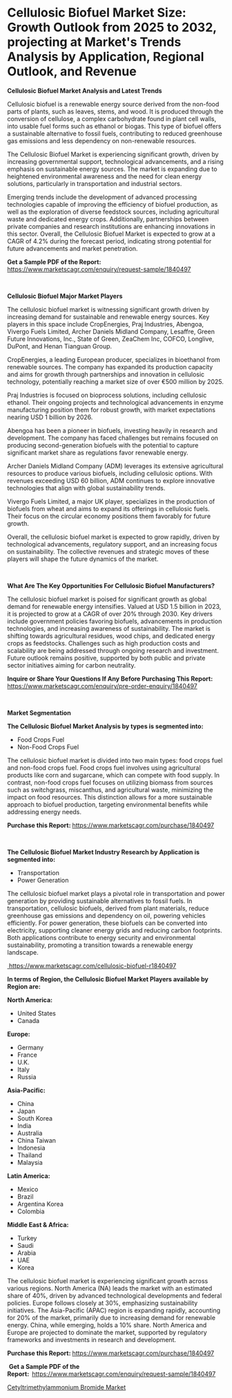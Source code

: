 <p><h1>Cellulosic Biofuel Market Size: Growth Outlook from 2025 to 2032, projecting at Market's Trends Analysis by Application, Regional Outlook, and Revenue</h1></p><p><strong>Cellulosic Biofuel Market Analysis and Latest Trends</strong></p>
<p><p>Cellulosic biofuel is a renewable energy source derived from the non-food parts of plants, such as leaves, stems, and wood. It is produced through the conversion of cellulose, a complex carbohydrate found in plant cell walls, into usable fuel forms such as ethanol or biogas. This type of biofuel offers a sustainable alternative to fossil fuels, contributing to reduced greenhouse gas emissions and less dependency on non-renewable resources.</p><p>The Cellulosic Biofuel Market is experiencing significant growth, driven by increasing governmental support, technological advancements, and a rising emphasis on sustainable energy sources. The market is expanding due to heightened environmental awareness and the need for clean energy solutions, particularly in transportation and industrial sectors. </p><p>Emerging trends include the development of advanced processing technologies capable of improving the efficiency of biofuel production, as well as the exploration of diverse feedstock sources, including agricultural waste and dedicated energy crops. Additionally, partnerships between private companies and research institutions are enhancing innovations in this sector. Overall, the Cellulosic Biofuel Market is expected to grow at a CAGR of 4.2% during the forecast period, indicating strong potential for future advancements and market penetration.</p></p>
<p><strong>Get a Sample PDF of the Report:&nbsp;</strong> <a href="https://www.marketscagr.com/enquiry/request-sample/1840497?utm_campaign=2882&utm_medium=2&utm_source=Github&utm_content=ia&utm_term=02042025&utm_id=cellulosic-biofuel">https://www.marketscagr.com/enquiry/request-sample/1840497</a></p>
<p>&nbsp;</p>
<p><strong>Cellulosic Biofuel Major Market Players</strong></p>
<p><p>The cellulosic biofuel market is witnessing significant growth driven by increasing demand for sustainable and renewable energy sources. Key players in this space include CropEnergies, Praj Industries, Abengoa, Vivergo Fuels Limited, Archer Daniels Midland Company, Lesaffre, Green Future Innovations, Inc., State of Green, ZeaChem Inc, COFCO, Longlive, DuPont, and Henan Tianguan Group.</p><p>CropEnergies, a leading European producer, specializes in bioethanol from renewable sources. The company has expanded its production capacity and aims for growth through partnerships and innovation in cellulosic technology, potentially reaching a market size of over €500 million by 2025.</p><p>Praj Industries is focused on bioprocess solutions, including cellulosic ethanol. Their ongoing projects and technological advancements in enzyme manufacturing position them for robust growth, with market expectations nearing USD 1 billion by 2026.</p><p>Abengoa has been a pioneer in biofuels, investing heavily in research and development. The company has faced challenges but remains focused on producing second-generation biofuels with the potential to capture significant market share as regulations favor renewable energy.</p><p>Archer Daniels Midland Company (ADM) leverages its extensive agricultural resources to produce various biofuels, including cellulosic options. With revenues exceeding USD 60 billion, ADM continues to explore innovative technologies that align with global sustainability trends.</p><p>Vivergo Fuels Limited, a major UK player, specializes in the production of biofuels from wheat and aims to expand its offerings in cellulosic fuels. Their focus on the circular economy positions them favorably for future growth.</p><p>Overall, the cellulosic biofuel market is expected to grow rapidly, driven by technological advancements, regulatory support, and an increasing focus on sustainability. The collective revenues and strategic moves of these players will shape the future dynamics of the market.</p></p>
<p>&nbsp;</p>
<p><strong>What Are The Key Opportunities For Cellulosic Biofuel Manufacturers?</strong></p>
<p><p>The cellulosic biofuel market is poised for significant growth as global demand for renewable energy intensifies. Valued at USD 1.5 billion in 2023, it is projected to grow at a CAGR of over 20% through 2030. Key drivers include government policies favoring biofuels, advancements in production technologies, and increasing awareness of sustainability. The market is shifting towards agricultural residues, wood chips, and dedicated energy crops as feedstocks. Challenges such as high production costs and scalability are being addressed through ongoing research and investment. Future outlook remains positive, supported by both public and private sector initiatives aiming for carbon neutrality.</p></p>
<p><strong>Inquire or Share Your Questions If Any Before Purchasing This Report:</strong> <a href="https://www.marketscagr.com/enquiry/pre-order-enquiry/1840497?utm_campaign=2882&utm_medium=2&utm_source=Github&utm_content=ia&utm_term=02042025&utm_id=cellulosic-biofuel">https://www.marketscagr.com/enquiry/pre-order-enquiry/1840497</a></p>
<p>&nbsp;</p>
<p><strong>Market Segmentation</strong></p>
<p><strong>The Cellulosic Biofuel Market Analysis by types is segmented into:</strong></p>
<p><ul><li>Food Crops Fuel</li><li>Non-Food Crops Fuel</li></ul></p>
<p><p>The cellulosic biofuel market is divided into two main types: food crops fuel and non-food crops fuel. Food crops fuel involves using agricultural products like corn and sugarcane, which can compete with food supply. In contrast, non-food crops fuel focuses on utilizing biomass from sources such as switchgrass, miscanthus, and agricultural waste, minimizing the impact on food resources. This distinction allows for a more sustainable approach to biofuel production, targeting environmental benefits while addressing energy needs.</p></p>
<p><strong>Purchase this Report:&nbsp;</strong><a href="https://www.marketscagr.com/purchase/1840497?utm_campaign=2882&utm_medium=2&utm_source=Github&utm_content=ia&utm_term=02042025&utm_id=cellulosic-biofuel">https://www.marketscagr.com/purchase/1840497</a></p>
<p>&nbsp;</p>
<p><strong>The Cellulosic Biofuel Market Industry Research by Application is segmented into:</strong></p>
<p><ul><li>Transportation</li><li>Power Generation</li></ul></p>
<p><p>The cellulosic biofuel market plays a pivotal role in transportation and power generation by providing sustainable alternatives to fossil fuels. In transportation, cellulosic biofuels, derived from plant materials, reduce greenhouse gas emissions and dependency on oil, powering vehicles efficiently. For power generation, these biofuels can be converted into electricity, supporting cleaner energy grids and reducing carbon footprints. Both applications contribute to energy security and environmental sustainability, promoting a transition towards a renewable energy landscape.</p></p>
<p><a href="https://www.marketscagr.com/cellulosic-biofuel-r1840497?utm_campaign=2882&utm_medium=2&utm_source=Github&utm_content=ia&utm_term=02042025&utm_id=cellulosic-biofuel">&nbsp;https://www.marketscagr.com/cellulosic-biofuel-r1840497</a></p>
<p><strong>In terms of Region, the Cellulosic Biofuel Market Players available by Region are:</strong></p>
<p>
    <p> <strong> North America: </strong>
        <ul>
            <li>United States</li>
            <li>Canada</li>
        </ul>
        </p> 
    <p> <strong> Europe: </strong>
        <ul>
            <li>Germany</li>
            <li>France</li>
            <li>U.K.</li>
            <li>Italy</li>
            <li>Russia</li>
        </ul>
        </p> 
    <p> <strong> Asia-Pacific: </strong>
        <ul>
            <li>China</li>
            <li>Japan</li>
            <li>South Korea</li>
            <li>India</li>
            <li>Australia</li>
            <li>China Taiwan</li>
            <li>Indonesia</li>
            <li>Thailand</li>
            <li>Malaysia</li>
        </ul>
        </p> 
    <p> <strong> Latin America: </strong>
        <ul>
            <li>Mexico</li>
            <li>Brazil</li>
            <li>Argentina Korea</li>
            <li>Colombia</li>
        </ul>
        </p> 
    <p> <strong> Middle East & Africa: </strong>
        <ul>
            <li>Turkey</li>
            <li>Saudi</li>
            <li>Arabia</li>
            <li>UAE</li>
            <li>Korea</li>
        </ul>
    </p>
    </p>
<p><p>The cellulosic biofuel market is experiencing significant growth across various regions. North America (NA) leads the market with an estimated share of 40%, driven by advanced technological developments and federal policies. Europe follows closely at 30%, emphasizing sustainability initiatives. The Asia-Pacific (APAC) region is expanding rapidly, accounting for 20% of the market, primarily due to increasing demand for renewable energy. China, while emerging, holds a 10% share. North America and Europe are projected to dominate the market, supported by regulatory frameworks and investments in research and development.</p></p>
<p><strong>Purchase this Report: </strong><a href="https://www.marketscagr.com/purchase/1840497?utm_campaign=2882&utm_medium=2&utm_source=Github&utm_content=ia&utm_term=02042025&utm_id=cellulosic-biofuel">https://www.marketscagr.com/purchase/1840497</a></p>
<p>&nbsp;<strong>Get a Sample PDF of the Report:&nbsp;&nbsp;</strong><a href="https://www.marketscagr.com/enquiry/request-sample/1840497?utm_campaign=2882&utm_medium=2&utm_source=Github&utm_content=ia&utm_term=02042025&utm_id=cellulosic-biofuel">https://www.marketscagr.com/enquiry/request-sample/1840497</a></p>
<p><strong></strong></p>
<p><p><a href="https://github.com/carendesrochers299/Market-Research-Report-List-1/blob/main/cetyltrimethylammonium-bromide-market.md?utm_campaign=2882&utm_medium=2&utm_source=Github&utm_content=ia&utm_term=02042025&utm_id=cellulosic-biofuel">Cetyltrimethylammonium Bromide Market</a></p></p>